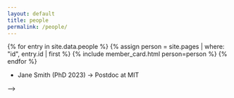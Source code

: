 ```yaml
---
layout: default
title: people
permalink: /people/
---
```


{% for entry in site.data.people %}
  {% assign person = site.pages | where: "id", entry.id | first %}
  {% include member_card.html person=person %}
{% endfor %}

<!--
### Alumni
You can load alumni from a separate list or manually add below -->
<ul>
  <li>Jane Smith (PhD 2023) → Postdoc at MIT</li>
  
</ul>

-->